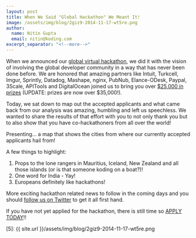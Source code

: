 ```yaml
---
layout: post
title: When We Said "Global Hackathon" We Meant It!
image: /assets/img/blog/2giz9-2014-11-17-wt5re.png
author:
  name: Nitin Gupta
  email: nitin@koding.com
excerpt_separator: "<!--more-->"
---
```

<!--more-->
When we announced our [global virtual hackathon][1], we did it with the vision of involving the global developer community in a way that has never been done before. We are honored that amazing partners like Intuit, Turkcell, Imgur, Sprintly, Datadog, Mashape, nginx, PubNub, Elance-ODesk, Paypal, 3Scale, APITools and DigitalOcean joined us to bring you over [$25,000 in prizes][2] (UPDATE: prizes are now over $35,000!).

Today, we sat down to map out the accepted applicants and what came back from our analysis was amazing, humbling and left us speechless. We wanted to share the results of that effort with you to not only thank you but to also show that you have co-hackathoners from all over the world!

Presenting... a map that shows the cities from where our currently accepted applicants hail from!

A few things to highlight:

1. Props to the lone rangers in Mauritius, Iceland, New Zealand and all those islands (or is that someone koding on a boat?)!
2. One word for India - Yay!
3. Europeans definitely like hackathons!

More exciting hackathon related news to follow in the coming days and you should [follow us on Twitter][3] to get it all first hand.

If you have not yet applied for the hackathon, there is still time so [APPLY TODAY][4]!!

[1]: http://blog.koding.com/2014/10/hackathon/ "Let's hack together, no matter where we are!"
[2]: http://blog.koding.com/2014/11/hackathon-update/ "Making a Good Thing Even Better… Hackathon prize now more than $25,000!"
[3]: http://twitter.com/intent/user?screen_name=koding "Koding Twitter follow"
[4]: https://koding.com/Hackathon "Koding Hackathon!"
[5]: {{ site.url }}/assets/img/blog/2giz9-2014-11-17-wt5re.png
